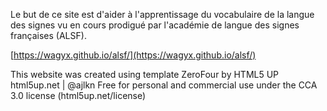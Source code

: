 Le but de ce site est d'aider à l'apprentissage du vocabulaire de la langue des signes vu en cours prodigué par l'académie de langue des signes françaises (ALSF).

[https://wagyx.github.io/alsf/](https://wagyx.github.io/alsf/)

This website was created using template ZeroFour by HTML5 UP
html5up.net | @ajlkn
Free for personal and commercial use under the CCA 3.0 license (html5up.net/license)

